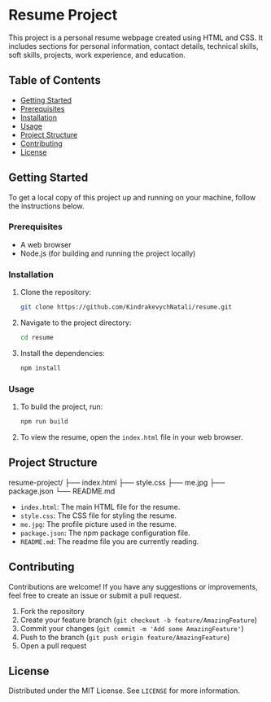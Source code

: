 # Resume Project

This project is a personal resume webpage created using HTML and CSS. It includes sections for personal information, contact details, technical skills, soft skills, projects, work experience, and education.

## Table of Contents

- [Getting Started](#getting-started)
- [Prerequisites](#prerequisites)
- [Installation](#installation)
- [Usage](#usage)
- [Project Structure](#project-structure)
- [Contributing](#contributing)
- [License](#license)

## Getting Started

To get a local copy of this project up and running on your machine, follow the instructions below.

### Prerequisites

- A web browser
- Node.js (for building and running the project locally)

### Installation

1. Clone the repository:

    ```sh
    git clone https://github.com/KindrakevychNatali/resume.git
    ```

2. Navigate to the project directory:

    ```sh
    cd resume
    ```

3. Install the dependencies:

    ```sh
    npm install
    ```

### Usage

1. To build the project, run:

    ```sh
    npm run build
    ```

2. To view the resume, open the `index.html` file in your web browser.

## Project Structure

resume-project/
├── index.html
├── style.css
├── me.jpg
├── package.json
└── README.md

- `index.html`: The main HTML file for the resume.
- `style.css`: The CSS file for styling the resume.
- `me.jpg`: The profile picture used in the resume.
- `package.json`: The npm package configuration file.
- `README.md`: The readme file you are currently reading.

## Contributing

Contributions are welcome! If you have any suggestions or improvements, feel free to create an issue or submit a pull request.

1. Fork the repository
2. Create your feature branch (`git checkout -b feature/AmazingFeature`)
3. Commit your changes (`git commit -m 'Add some AmazingFeature'`)
4. Push to the branch (`git push origin feature/AmazingFeature`)
5. Open a pull request

## License

Distributed under the MIT License. See `LICENSE` for more information.
